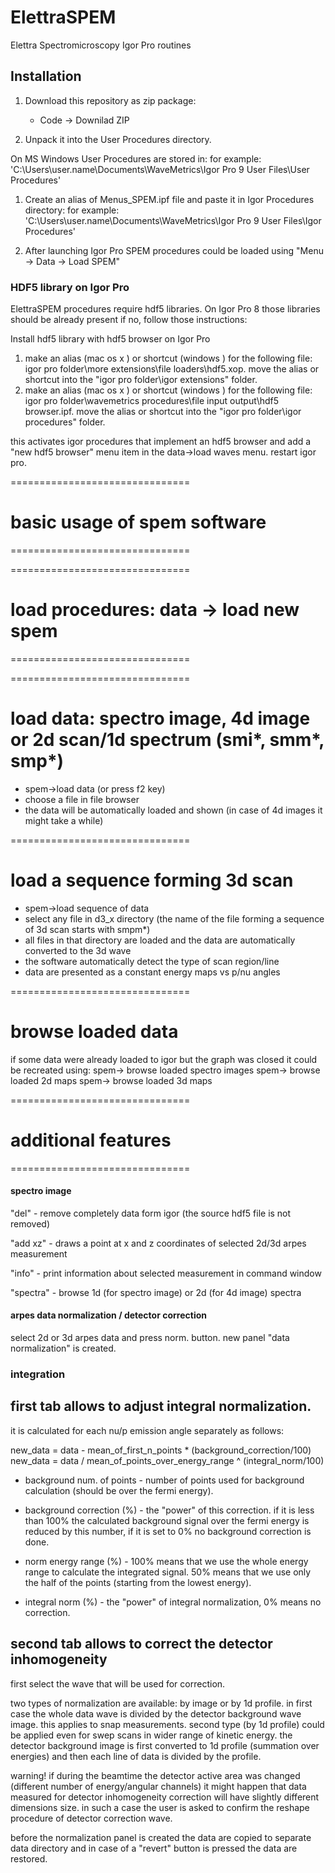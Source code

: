 # ElettraSPEM
Elettra Spectromicroscopy Igor Pro routines

## Installation

1. Download this repository as zip package:
    - Code -> Downilad ZIP

1. Unpack it into the User Procedures directory.

On MS Windows User Procedures are stored in: 
for example: 'C:\Users\user.name\Documents\WaveMetrics\Igor Pro 9 User Files\User Procedures'

1. Create an alias of Menus_SPEM.ipf file and paste it in Igor Procedures directory:
for example: 'C:\Users\user.name\Documents\WaveMetrics\Igor Pro 9 User Files\Igor Procedures'

1. After launching Igor Pro SPEM procedures could be loaded using "Menu -> Data -> Load SPEM"



### HDF5 library on Igor Pro
ElettraSPEM procedures require hdf5 libraries. On Igor Pro 8 those libraries should be already present if no, follow those instructions:

Install hdf5 library with hdf5 browser on Igor Pro

1. make an alias (mac os x ) or shortcut (windows ) for the following file: igor pro folder\more extensions\file loaders\hdf5.xop. move the alias or shortcut into the "igor pro folder\igor extensions" folder.
2. make an alias (mac os x ) or shortcut (windows ) for the following file: igor pro folder\wavemetrics procedures\file input output\hdf5 browser.ipf. move the alias or shortcut into the "igor pro folder\igor procedures" folder. 

this activates igor procedures that implement an hdf5 browser and add a "new hdf5 browser" menu item in the data->load waves menu.
restart igor pro.



===============================
# basic usage of spem software
===============================

===============================
# load procedures: data -> load new spem
===============================

===============================
# load data: spectro image, 4d image or 2d scan/1d spectrum (smi*, smm*, smp*)

- spem->load data (or press f2 key) 
- choose a file in file browser 
- the data will be automatically loaded and shown (in case of 4d images it might take a while) 

===============================
# load a sequence forming 3d scan

- spem->load sequence of data
- select any file in d3_x directory (the name of the file forming a sequence of 3d scan starts with smpm*)
- all files in that directory are loaded and the data are automatically converted to the 3d wave
- the software automatically detect the type of scan region/line 
- data are presented as a constant energy maps vs p/nu angles

===============================
# browse loaded data

if some data were already loaded to igor but the graph was closed it could be recreated using:
spem-> browse loaded spectro images
spem-> browse loaded 2d maps
spem-> browse loaded 3d maps


===============================
# additional features
===============================

#### spectro image

"del" - remove completely data form igor (the source hdf5 file is not removed)

"add xz" - draws a point at x and z coordinates of selected 2d/3d arpes measurement

"info" - print information about selected measurement in command window

"spectra" - browse 1d (for spectro image) or 2d (for 4d image) spectra


#### arpes data normalization / detector correction

select 2d or 3d arpes data and press norm. button.
new panel "data normalization" is created.

### integration
## first tab allows to adjust integral normalization. 

it is calculated for each nu/p emission angle separately as follows:

new_data = data - mean_of_first_n_points * (background_correction/100)
new_data = data / mean_of_points_over_energy_range ^ (integral_norm/100)

- background num. of points - number of points used for background calculation (should be over the fermi energy).

- background correction (%) - the "power" of this correction. if it is less than 100% the calculated background signal over the fermi energy is reduced by this number, if it is set to 0% no background correction is done.

- norm energy range (%) - 100% means that we use the whole energy range to calculate the integrated signal. 50% means that we use only the half of the points (starting from the lowest energy). 

- integral norm (%) - the "power" of integral normalization, 0% means no correction.


## second tab allows to correct the detector inhomogeneity

first select the wave that will be used for correction.

two types of normalization are available: by image or by 1d profile.
in first case the whole data wave is divided by the detector background wave image. this applies to snap measurements.
second type (by 1d profile) could be applied even for swep scans in wider range of kinetic energy. the detector background image is first converted to 1d profile (summation over energies) and then each line of data is divided by the profile.

warning! 
if during the beamtime the detector active area was changed (different number of energy/angular channels) it might happen that data measured for detector inhomogeneity correction will have slightly different dimensions size. in such a case the user is asked to confirm the reshape procedure of detector correction wave.

before the normalization panel is created the data are copied to separate data directory and in case of a "revert" button is pressed the data are restored.













